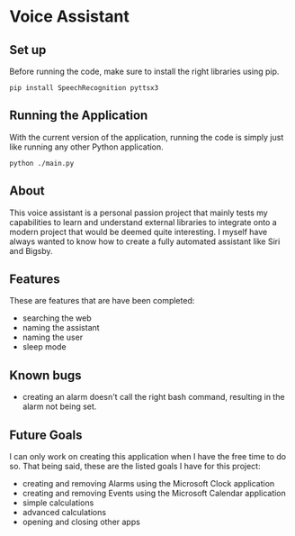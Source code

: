 # Voice Assistant

## Set up
Before running the code, make sure to install the right libraries using pip.
```
pip install SpeechRecognition pyttsx3
```

## Running the Application
With the current version of the application, running the code is simply just like running any other Python application.
```
python ./main.py
```

## About
This voice assistant is a personal passion project that mainly tests my capabilities to learn and understand external libraries to integrate onto a modern project that would be deemed quite interesting. I myself have always wanted to know how to create a fully automated assistant like Siri and Bigsby.

## Features
These are features that are have been completed:
- searching the web
- naming the assistant
- naming the user
- sleep mode

## Known bugs
- creating an alarm doesn't call the right bash command, resulting in the alarm not being set.

## Future Goals
I can only work on creating this application when I have the free time to do so. That being said, these are the listed goals I have for this project:
- creating and removing Alarms using the Microsoft Clock application
- creating and removing Events using the Microsoft Calendar application
- simple calculations
- advanced calculations
- opening and closing other apps

